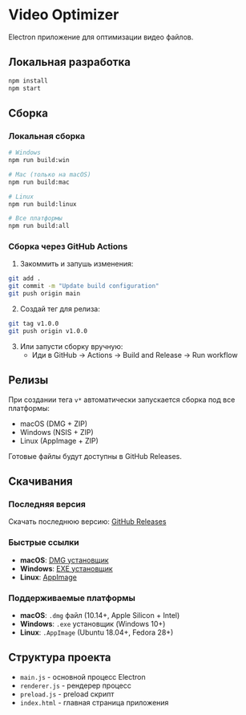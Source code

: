 # Video Optimizer

Electron приложение для оптимизации видео файлов.

## Локальная разработка

```bash
npm install
npm start
```

## Сборка

### Локальная сборка
```bash
# Windows
npm run build:win

# Mac (только на macOS)
npm run build:mac

# Linux
npm run build:linux

# Все платформы
npm run build:all
```

### Сборка через GitHub Actions

1. Закоммить и запушь изменения:
```bash
git add .
git commit -m "Update build configuration"
git push origin main
```

2. Создай тег для релиза:
```bash
git tag v1.0.0
git push origin v1.0.0
```

3. Или запусти сборку вручную:
   - Иди в GitHub → Actions → Build and Release → Run workflow

## Релизы

При создании тега `v*` автоматически запускается сборка под все платформы:
- macOS (DMG + ZIP)
- Windows (NSIS + ZIP)  
- Linux (AppImage + ZIP)

Готовые файлы будут доступны в GitHub Releases.

## Скачивания

### Последняя версия
Скачать последнюю версию: [GitHub Releases](https://github.com/username/video-optimizer/releases/latest)

### Быстрые ссылки
- **macOS**: [DMG установщик](https://github.com/username/video-optimizer/releases/latest/download/Video.Optimizer-1.0.0-arm64.dmg)
- **Windows**: [EXE установщик](https://github.com/username/video-optimizer/releases/latest/download/Video.Optimizer.Setup.1.0.0.exe)
- **Linux**: [AppImage](https://github.com/username/video-optimizer/releases/latest/download/Video.Optimizer-1.0.0.AppImage)

### Поддерживаемые платформы
- **macOS**: `.dmg` файл (10.14+, Apple Silicon + Intel)
- **Windows**: `.exe` установщик (Windows 10+)
- **Linux**: `.AppImage` (Ubuntu 18.04+, Fedora 28+)

## Структура проекта

- `main.js` - основной процесс Electron
- `renderer.js` - рендерер процесс
- `preload.js` - preload скрипт
- `index.html` - главная страница приложения
